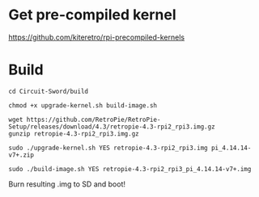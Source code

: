 # Get pre-compiled kernel
https://github.com/kiteretro/rpi-precompiled-kernels

# Build
```
cd Circuit-Sword/build

chmod +x upgrade-kernel.sh build-image.sh

wget https://github.com/RetroPie/RetroPie-Setup/releases/download/4.3/retropie-4.3-rpi2_rpi3.img.gz
gunzip retropie-4.3-rpi2_rpi3.img.gz

sudo ./upgrade-kernel.sh YES retropie-4.3-rpi2_rpi3.img pi_4.14.14-v7+.zip

sudo ./build-image.sh YES retropie-4.3-rpi2_rpi3_pi_4.14.14-v7+.img
```

Burn resulting .img to SD and boot!
